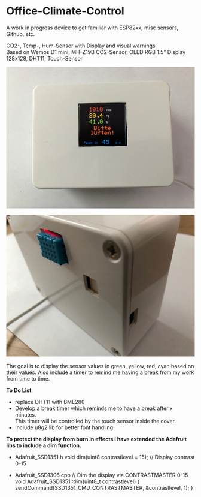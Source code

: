 # Office-Climate-Control  
A work in progress device to get familiar with ESP82xx, misc sensors, Github, etc.  

CO2-, Temp-, Hum-Sensor with Display and visual warnings  
Based on Wemos D1 mini, MH-Z19B CO2-Sensor, OLED RGB 1.5" Display 128x128,
DHT11, Touch-Sensor  

![Office-Climate-Control](front.jpg "Front View")  

![Office-Climate-Control](back.jpg "Back View")  

The goal is to display the sensor values in green, yellow, red, cyan based on their values.
Also include a timer to remind me having a break from my work from time to time.  

**To Do List**
 * replace DHT11 with BME280  
 * Develop a break timer which reminds me to have a break after x minutes.  
  This timer will be controlled by the touch sensor inside the cover.  
 * Include u8g2 lib for better font handling


**To protect the display from burn in effects I have extended the Adafruit libs to include a dim function.**  

 * Adafruit_SSD1351.h
    void dim(uint8 contrastlevel = 15);  // Display contrast 0-15


 * Adafruit_SSD1306.cpp
    // Dim the display via CONTRASTMASTER 0-15
    void Adafruit_SSD1351::dim(uint8_t contrastlevel) {
      sendCommand(SSD1351_CMD_CONTRASTMASTER, &contrastlevel, 1);
    }

